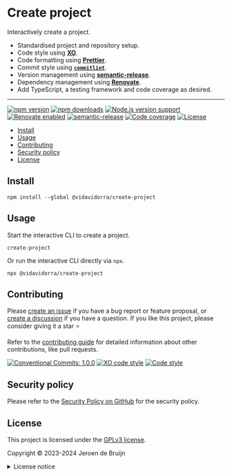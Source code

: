 # Create project <!-- omit in toc -->

Interactively create a project.

- Standardised project and repository setup.
- Code style using [**XO**](https://github.com/xojs/xo).
- Code formatting using [**Prettier**](https://prettier.io/).
- Commit style using [**`commitlint`**](https://commitlint.js.org/).
- Version management using [**semantic-release**](https://semantic-release.gitbook.io/semantic-release/).
- Dependency management using [**Renovate**](renovatebot.com/).
- Add TypeScript, a testing framework and code coverage as desired.

---

[![npm version](https://img.shields.io/npm/v/@vidavidorra/create-project?logo=npm&style=flat-square)](https://www.npmjs.com/package/@vidavidorra/create-project)
[![npm downloads](https://img.shields.io/npm/dm/@vidavidorra/create-project?logo=npm&style=flat-square)](https://www.npmjs.com/package/@vidavidorra/create-project)
[![Node.js version support](https://img.shields.io/node/v/@vidavidorra/create-project?logo=node.js&style=flat-square)](https://nodejs.org/en/about/releases/)
[![Renovate enabled](https://img.shields.io/badge/Renovate-enabled-brightgreen?logo=renovatebot&logoColor&style=flat-square)](https://renovatebot.com)
[![semantic-release](https://img.shields.io/badge/%20%20%F0%9F%93%A6%F0%9F%9A%80-semantic--release-e10079?style=flat-square)](https://github.com/semantic-release/semantic-release)
[![Code coverage](https://img.shields.io/codecov/c/github/vidavidorra/create-project?logo=codecov&style=flat-square)](https://codecov.io/gh/vidavidorra/create-project)
[![License](https://img.shields.io/github/license/vidavidorra/create-project?style=flat-square)](LICENSE.md)

- [Install](#install)
- [Usage](#usage)
- [Contributing](#contributing)
- [Security policy](#security-policy)
- [License](#license)

## Install

```shell
npm install --global @vidavidorra/create-project
```

## Usage

Start the interactive CLI to create a project.

```shell
create-project
```

Or run the interactive CLI directly via `npx`.

```shell
npx @vidavidorra/create-project
```

## Contributing

Please [create an issue](https://github.com/vidavidorra/create-project/issues/new/choose) if you have a bug report or feature proposal, or [create a discussion](https://github.com/vidavidorra/create-project/discussions) if you have a question. If you like this project, please consider giving it a star ⭐

Refer to the [contributing guide](https://github.com/vidavidorra/.github/blob/main/CONTRIBUTING.md) for detailed information about other contributions, like pull requests.

[![Conventional Commits: 1.0.0](https://img.shields.io/badge/Conventional%20Commits-1.0.0-yellow?style=flat-square)](https://conventionalcommits.org)
[![XO code style](https://shields.io/badge/code_style-5ed9c7?logo=xo&labelColor=gray&style=flat-square)](https://github.com/xojs/xo)
[![Code style](https://img.shields.io/badge/code_style-Prettier-ff69b4?logo=prettier&style=flat-square)](https://github.com/prettier/prettier)

## Security policy

Please refer to the [Security Policy on GitHub](https://github.com/vidavidorra/create-project/security/) for the security policy.

## License

This project is licensed under the [GPLv3 license](https://www.gnu.org/licenses/gpl.html).

Copyright © 2023-2024 Jeroen de Bruijn

<details><summary>License notice</summary>
<p>

This program is free software: you can redistribute it and/or modify
it under the terms of the GNU General Public License as published by
the Free Software Foundation, either version 3 of the License, or
(at your option) any later version.

This program is distributed in the hope that it will be useful,
but WITHOUT ANY WARRANTY; without even the implied warranty of
MERCHANTABILITY or FITNESS FOR A PARTICULAR PURPOSE. See the
GNU General Public License for more details.

You should have received a copy of the GNU General Public License
along with this program. If not, see <http://www.gnu.org/licenses/>.

The full text of the license is available in the [LICENSE](LICENSE.md) file in this repository and [online](https://www.gnu.org/licenses/gpl.html).

</details>
